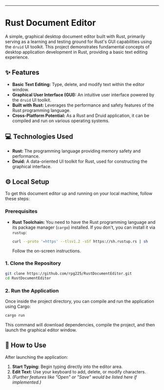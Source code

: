 ---

# Rust Document Editor

A simple, graphical desktop document editor built with Rust, primarily serving as a learning and testing ground for Rust's GUI capabilities using the `druid` UI toolkit. This project demonstrates fundamental concepts of desktop application development in Rust, providing a basic text editing experience.

## ✨ Features

*   **Basic Text Editing:** Type, delete, and modify text within the editor window.
*   **Graphical User Interface (GUI):** An intuitive user interface powered by the `druid` UI toolkit.
*   **Built with Rust:** Leverages the performance and safety features of the Rust programming language.
*   **Cross-Platform Potential:** As a Rust and Druid application, it can be compiled and run on various operating systems.

## 💻 Technologies Used

*   **Rust:** The programming language providing memory safety and performance.
*   **Druid:** A data-oriented UI toolkit for Rust, used for constructing the graphical interface.

## ⚙️ Local Setup

To get this document editor up and running on your local machine, follow these steps:

### Prerequisites

*   **Rust Toolchain:** You need to have the Rust programming language and its package manager (`cargo`) installed. If you don't, you can install it via `rustup`:
    ```bash
    curl --proto '=https' --tlsv1.2 -sSf https://sh.rustup.rs | sh
    ```
    Follow the on-screen instructions.

### 1. Clone the Repository

```bash
git clone https://github.com/rpg225/RustDocumentEditor.git
cd RustDocumentEditor
```

### 2. Run the Application

Once inside the project directory, you can compile and run the application using Cargo:

```bash
cargo run
```

This command will download dependencies, compile the project, and then launch the graphical editor window.

## 🚀 How to Use

After launching the application:

1.  **Start Typing:** Begin typing directly into the editor area.
2.  **Edit Text:** Use your keyboard to add, delete, or modify characters.
3.  *(Further features like "Open" or "Save" would be listed here if implemented.)*
